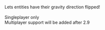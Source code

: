 Lets entities have their gravity direction flipped!<br>
<br>
Singleplayer only<br>
Multiplayer support will be added after 2.9
